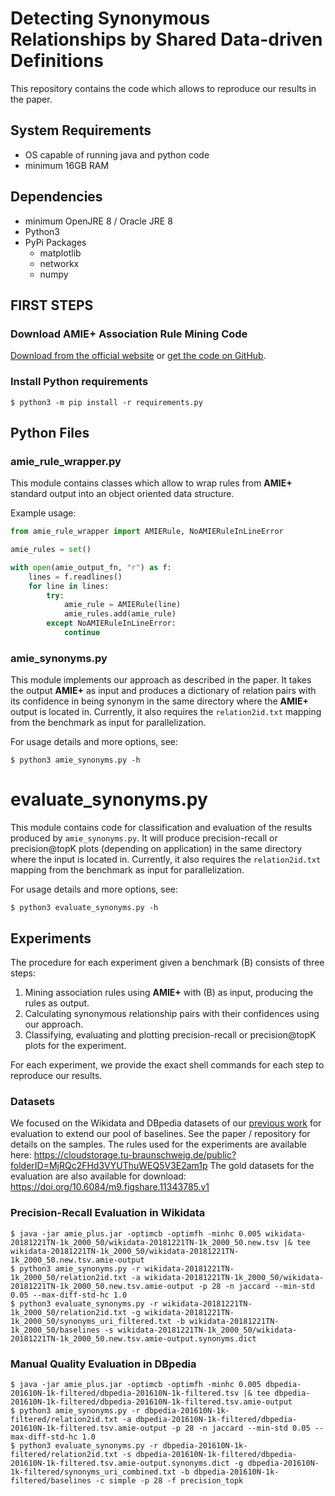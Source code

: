 # Detecting Synonymous Relationships by Shared Data-driven Definitions

This repository contains the code which allows to reproduce our results in the paper.

## System Requirements
- OS capable of running java and python code
- minimum 16GB RAM

## Dependencies
- minimum OpenJRE 8 / Oracle JRE 8
- Python3
- PyPi Packages
    - matplotlib
    - networkx
    - numpy

## FIRST STEPS

### Download **AMIE+** Association Rule Mining Code

[Download from the official website][1] or [get the code on GitHub][2].

### Install Python requirements

```shell
$ python3 -m pip install -r requirements.py
```

## Python Files

### amie\_rule\_wrapper.py

This module contains classes which allow to wrap rules from **AMIE+** standard output into an object oriented data structure.

Example usage:

```python
from amie_rule_wrapper import AMIERule, NoAMIERuleInLineError

amie_rules = set()

with open(amie_output_fn, "r") as f:
    lines = f.readlines()
    for line in lines:
        try:
            amie_rule = AMIERule(line)
            amie_rules.add(amie_rule)
        except NoAMIERuleInLineError:
            continue
```

### amie\_synonyms.py

This module implements our approach as described in the paper.
It takes the output **AMIE+** as input and produces a dictionary of relation pairs with its confidence in being synonym in the same directory where the **AMIE+** output is located in.
Currently, it also requires the `relation2id.txt` mapping from the benchmark as input for parallelization.

For usage details and more options, see:

```shell
$ python3 amie_synonyms.py -h
```

# evaluate\_synonyms.py

This module contains code for classification and evaluation of the results produced by `amie_synonyms.py`.
It will produce precision-recall or precision@topK plots (depending on application) in the same directory where the input is located in.
Currently, it also requires the `relation2id.txt` mapping from the benchmark as input for parallelization.

For usage details and more options, see:

```shell
$ python3 evaluate_synonyms.py -h
```

## Experiments

The procedure for each experiment given a benchmark \(B\) consists of three steps:

1. Mining association rules using **AMIE+** with \(B\) as input, producing the rules as output.
2. Calculating synonymous relationship pairs with their confidences using our approach.
3. Classifying, evaluating and plotting precision-recall or precision@topK plots for the experiment.

For each experiment, we provide the exact shell commands for each step to reproduce our results.

### Datasets

We focused on the Wikidata and DBpedia datasets of our [previous work][3] for evaluation to extend our pool of baselines.
See the paper / repository for details on the samples.
The rules used for the experiments are available here: https://cloudstorage.tu-braunschweig.de/public?folderID=MjRQc2FHd3VYUThuWEQ5V3E2am1p
The gold datasets for the evaluation are also available for download: https://doi.org/10.6084/m9.figshare.11343785.v1

### Precision-Recall Evaluation in Wikidata

```shell
$ java -jar amie_plus.jar -optimcb -optimfh -minhc 0.005 wikidata-20181221TN-1k_2000_50/wikidata-20181221TN-1k_2000_50.new.tsv |& tee wikidata-20181221TN-1k_2000_50/wikidata-20181221TN-1k_2000_50.new.tsv.amie-output
$ python3 amie_synonyms.py -r wikidata-20181221TN-1k_2000_50/relation2id.txt -a wikidata-20181221TN-1k_2000_50/wikidata-20181221TN-1k_2000_50.new.tsv.amie-output -p 28 -n jaccard --min-std 0.05 --max-diff-std-hc 1.0
$ python3 evaluate_synonyms.py -r wikidata-20181221TN-1k_2000_50/relation2id.txt -g wikidata-20181221TN-1k_2000_50/synonyms_uri_filtered.txt -b wikidata-20181221TN-1k_2000_50/baselines -s wikidata-20181221TN-1k_2000_50/wikidata-20181221TN-1k_2000_50.new.tsv.amie-output.synonyms.dict
```

### Manual Quality Evaluation in DBpedia

```shell
$ java -jar amie_plus.jar -optimcb -optimfh -minhc 0.005 dbpedia-201610N-1k-filtered/dbpedia-201610N-1k-filtered.tsv |& tee dbpedia-201610N-1k-filtered/dbpedia-201610N-1k-filtered.tsv.amie-output
$ python3 amie_synonyms.py -r dbpedia-201610N-1k-filtered/relation2id.txt -a dbpedia-201610N-1k-filtered/dbpedia-201610N-1k-filtered.tsv.amie-output -p 28 -n jaccard --min-std 0.05 --max-diff-std-hc 1.0
$ python3 evaluate_synonyms.py -r dbpedia-201610N-1k-filtered/relation2id.txt -s dbpedia-201610N-1k-filtered/dbpedia-201610N-1k-filtered.tsv.amie-output.synonyms.dict -g dbpedia-201610N-1k-filtered/synonyms_uri_combined.txt -b dbpedia-201610N-1k-filtered/baselines -c simple -p 28 -f precision_topk
```


[1]: https://www.mpi-inf.mpg.de/departments/databases-and-information-systems/research/yago-naga/amie/
[2]: https://github.com/samehkamaleldin/amie_plus
[3]: https://github.com/JanKalo/RelAlign

